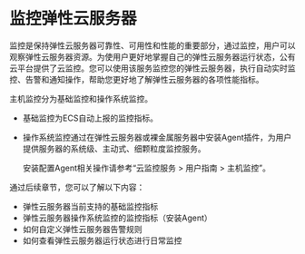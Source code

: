 # 监控弹性云服务器<a name="ZH-CN_TOPIC_0027371529"></a>

监控是保持弹性云服务器可靠性、可用性和性能的重要部分，通过监控，用户可以观察弹性云服务器资源。为使用户更好地掌握自己的弹性云服务器运行状态，公有云平台提供了云监控。您可以使用该服务监控您的弹性云服务器，执行自动实时监控、告警和通知操作，帮助您更好地了解弹性云服务器的各项性能指标。

主机监控分为基础监控和操作系统监控。

-   基础监控为ECS自动上报的监控指标。
-   操作系统监控通过在弹性云服务器或裸金属服务器中安装Agent插件，为用户提供服务器的系统级、主动式、细颗粒度监控服务。

    安装配置Agent相关操作请参考“云监控服务 \> 用户指南 \> 主机监控”。


通过后续章节，您可以了解以下内容：

-   弹性云服务器当前支持的基础监控指标
-   弹性云服务器操作系统监控的监控指标（安装Agent）
-   如何自定义弹性云服务器告警规则
-   如何查看弹性云服务器运行状态进行日常监控

